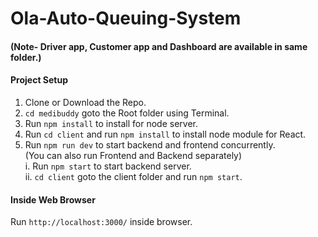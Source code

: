 # Ola-Auto-Queuing-System

#### (Note- Driver app, Customer app and Dashboard are available in same folder.)

#### Project Setup
1. Clone or Download the Repo.
2. `cd medibuddy` goto the Root folder using Terminal.
3. Run `npm install` to install for node server.
4. Run `cd client` and run `npm install` to install node module for React.
5. Run `npm run dev` to start backend and frontend concurrently.<br>
    (You can also run Frontend and Backend separately)<br>
     i. Run `npm start` to start backend server.<br>
     ii. `cd client` goto the client folder and run `npm start`.
#### Inside Web Browser
 Run `http://localhost:3000/` inside browser.<br>
